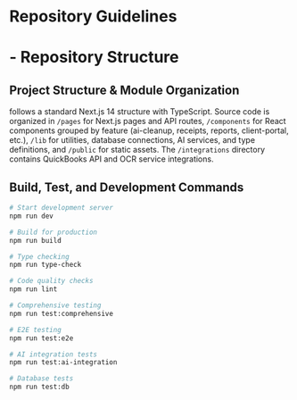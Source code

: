 # Repository Guidelines

# - Repository Structure

## Project Structure & Module Organization

follows a standard Next.js 14 structure with TypeScript. Source code is organized in `/pages` for Next.js pages and API routes, `/components` for React components grouped by feature (ai-cleanup, receipts, reports, client-portal, etc.), `/lib` for utilities, database connections, AI services, and type definitions, and `/public` for static assets. The `/integrations` directory contains QuickBooks API and OCR service integrations.

## Build, Test, and Development Commands

```bash
# Start development server
npm run dev

# Build for production
npm run build

# Type checking
npm run type-check

# Code quality checks
npm run lint

# Comprehensive testing
npm run test:comprehensive

# E2E testing
npm run test:e2e

# AI integration tests
npm run test:ai-integration

# Database tests
npm run test:db
```

